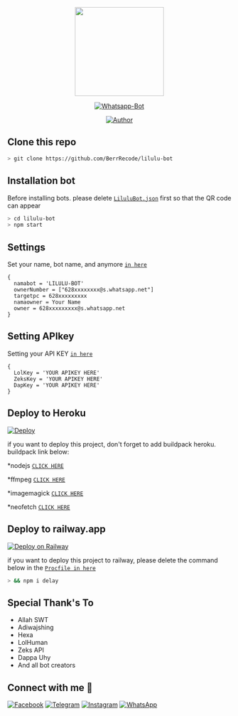 <p align="center">
<img src="https://i.ibb.co/84dYvnH/88ae68c16b70100441e86fb010b84e82.jpg" width="200" height="200">
</p>
<p align="center">
<a href="#"><img title="Whatsapp-Bot" src="https://img.shields.io/badge/Lilulu Bot-blue?colorA=%50CD29&colorB=%50CD29&style=for-the-badge"></a>
</p>
<p align="center">
<a href="https://github.com/BerrRecode"><img title="Author" src="https://img.shields.io/badge/Author-BerrRecode-yellow.svg?style=for-the-badge&logo=github"></a>
</p>

## Clone this repo

```bash
> git clone https://github.com/BerrRecode/lilulu-bot
```

## Installation bot 
Before installing bots. please delete [`LiluluBot.json`](https://github.com/BerrRecode/lilulu-bot/blob/ac5ad9ae89d3dcc050b24779df4574afe7f84be0/LiluluBot.json) first so that the QR code can appear

```bash
> cd lilulu-bot
> npm start
```

## Settings
Set your name, bot name, and anymore [`in here`](https://github.com/BerrRecode/lilulu-bot/blob/ac5ad9ae89d3dcc050b24779df4574afe7f84be0/index.js#L93)
```nodejs
{
  namabot = 'LILULU-BOT'
  ownerNumber = ["628xxxxxxxx@s.whatsapp.net"]
  targetpc = 628xxxxxxxxx
  namaowner = Your Name
  owner = 628xxxxxxxxx@s.whatsapp.net
}
```
## Setting APIkey
Setting your API KEY [`in here`](https://github.com/BerrRecode/lilulu-bot/blob/ac5ad9ae89d3dcc050b24779df4574afe7f84be0/index.js#L76)
```nodejs
{
  LolKey = 'YOUR APIKEY HERE' 
  ZeksKey = 'YOUR APIKEY HERE' 
  DapKey = 'YOUR APIKEY HERE'
}
```

## Deploy to Heroku 
[![Deploy](https://www.herokucdn.com/deploy/button.svg)](https://heroku.com/deploy?template=https://github.com/BerrRecode/lilulu-bot/)

if you want to deploy this project, don't forget to add buildpack heroku. buildpack link below:

*nodejs [`CLICK HERE`](https://github.com/heroku/heroku-buildpack-nodejs#latest)

*ffmpeg [`CLICK HERE`](https://github.com/jonathanong/heroku-buildpack-ffmpeg-latest)

*imagemagick [`CLICK HERE`](https://github.com/DuckyTeam/heroku-buildpack-imagemagick)

*neofetch [`CLICK HERE`](https://github.com/sasukeuchiha912/heroku-buildpack-neofetch)


## Deploy to railway.app 
[![Deploy on Railway](https://railway.app/button.svg)](https://railway.app/new/template?template=https://github.com/BerrRecode/lilulu-bot/)

if you want to deploy this project to railway, please delete the command below in the [`Procfile in here`](https://github.com/BerrRecode/lilulu-bot/blob/ac5ad9ae89d3dcc050b24779df4574afe7f84be0/Procfile)

```bash
> && npm i delay
```

## Special Thank's To
* Allah SWT
* Adiwajshing
* Hexa
* LolHuman
* Zeks API
* Dappa Uhy
* And all bot creators

## Connect with me 👋

[![Facebook](https://img.shields.io/badge/Facebook-%234267B2.svg?&style=for-the-badge&logo=facebook&logoColor=white)](https://www.facebook.com/RedTripper)
[![Telegram](https://img.shields.io/badge/Telegram-%230088cc.svg?&style=for-the-badge&logo=telegram&logoColor=white)](https://t.me/im_fzn)
[![Instagram](https://img.shields.io/badge/Instagram-E4405F?style=for-the-badge&logo=instagram&logoColor=white)](https://instagram.com/efzyn_)
[![WhatsApp](https://img.shields.io/badge/WhatsApp-25D366?style=for-the-badge&logo=whatsapp&logoColor=white)](https://wa.me/6285156724122)
